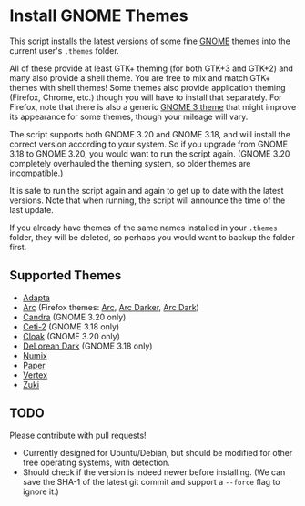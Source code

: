 Install GNOME Themes
====================

This script installs the latest versions of some fine [GNOME](https://www.gnome.org/) themes into the current user's `.themes` folder.

All of these provide at least GTK+ theming (for both GTK+3 and GTK+2) and many also provide a shell theme. You are free to mix and match GTK+ themes with shell themes! Some themes also provide application theming (Firefox, Chrome, etc.) though you will have to install that separately. For Firefox, note that there is also a generic [GNOME 3 theme](https://addons.mozilla.org/en-US/firefox/addon/adwaita/) that might improve its appearance for some themes, though your mileage will vary.

The script supports both GNOME 3.20 and GNOME 3.18, and will install the correct version according to your system. So if you upgrade from GNOME 3.18 to GNOME 3.20, you would want to run the script again. (GNOME 3.20 completely overhauled the theming system, so older themes are incompatible.)

It is safe to run the script again and again to get up to date with the latest versions. Note that when running, the script will announce the time of the last update.

If you already have themes of the same names installed in your `.themes` folder, they will be deleted, so perhaps you would want to backup the folder first.

Supported Themes
----------------

* [Adapta](https://github.com/tista500/Adapta)
* [Arc](https://github.com/horst3180/arc-theme) (Firefox themes: [Arc](https://addons.mozilla.org/en-US/firefox/addon/arc-theme/), [Arc Darker](https://addons.mozilla.org/en-US/firefox/addon/arc-darker-theme/), [Arc Dark](https://addons.mozilla.org/en-US/firefox/addon/arc-dark-theme/))
* [Candra](https://github.com/killhellokitty/Candra-Themes-3.20) (GNOME 3.20 only)
* [Ceti-2](https://github.com/horst3180/ceti-theme) (GNOME 3.18 only)
* [Cloak](https://github.com/killhellokitty/Cloak-3.20) (GNOME 3.20 only)
* [DeLorean Dark](https://github.com/killhellokitty/DeLorean-Dark-3.18) (GNOME 3.18 only)
* [Numix](https://github.com/numixproject/numix-gtk-theme)
* [Paper](https://github.com/snwh/paper-gtk-theme)
* [Vertex](https://github.com/horst3180/vertex-theme)
* [Zuki](https://github.com/lassekongo83/zuki-themes)

TODO
----

Please contribute with pull requests!

* Currently designed for Ubuntu/Debian, but should be modified for other free operating systems, with detection.
* Should check if the version is indeed newer before installing. (We can save the SHA-1 of the latest git commit and support a `--force` flag to ignore it.)


